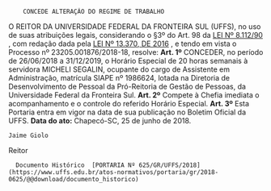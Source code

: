         CONCEDE ALTERAÇÃO DO REGIME DE TRABALHO  

 O REITOR DA UNIVERSIDADE FEDERAL DA FRONTEIRA SUL (UFFS), no uso de suas atribuições legais, considerando o §3º do Art. 98 da [LEI Nº 8.112/90](http://www.planalto.gov.br/ccivil_03/leis/l8112cons.htm)  , com redação dada pela [LEI Nº 13.370, DE 2016](http://www.planalto.gov.br/ccivil_03/_ato2015-2018/2016/lei/L13370.htm)  , e tendo em vista o Processo nº 23205.001876/2018-18, resolve:   **Art. 1º** CONCEDER, no período de 26/06/2018 a 31/12/2019, o Horário Especial de 20 horas semanais à servidora MICHELI SEGALIN, ocupante do cargo de Assistente em Administração, matrícula SIAPE nº 1986624, lotada na Diretoria de Desenvolvimento de Pessoal da Pró-Reitoria de Gestão de Pessoas, da Universidade Federal da Fronteira Sul.   **Art. 2º** Compete à Chefia imediata o acompanhamento e o controle do referido Horário Especial.   **Art. 3º** Esta Portaria entra em vigor na data de sua publicação no Boletim Oficial da UFFS.      **Data do ato:** Chapecó-SC, 25 de junho de 2018.   
 

    Jaime Giolo   
 Reitor 

      Documento Histórico  [PORTARIA Nº 625/GR/UFFS/2018](https://www.uffs.edu.br/atos-normativos/portaria/gr/2018-0625/@@download/documento_historico)     
      